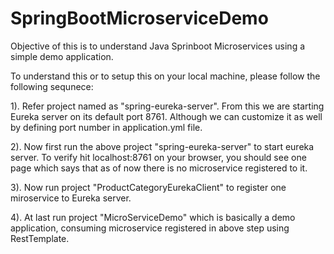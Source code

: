 # SpringBootMicroserviceDemo

Objective of this is to understand Java Sprinboot Microservices using a simple demo application.

To understand this or to setup this on your local machine, please follow the following sequnece:

1). Refer project named as "spring-eureka-server". From this we are starting Eureka server on its default port 8761. Although we can customize 
it as well by defining port number in application.yml file. 


2). Now first run the above project "spring-eureka-server" to start eureka server. To verify hit localhost:8761 on your browser, you should
see one page which says that as of now there is no microservice registered to it.

3). Now run project "ProductCategoryEurekaClient" to register one miroservice to Eureka server.

4). At last run project "MicroServiceDemo" which is basically a demo application, consuming microservice registered in above step using RestTemplate.

